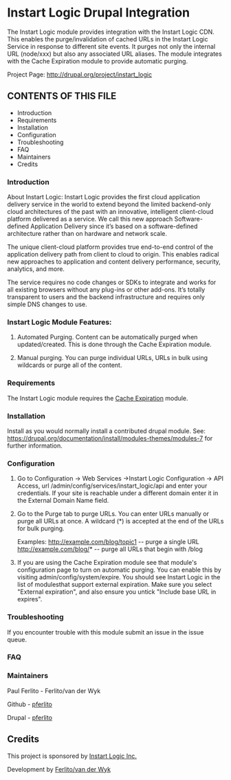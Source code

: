 # Instart Logic Drupal Integration

The Instart Logic module provides integration with the Instart Logic CDN. This
enables the purge/invalidation of cached URLs in the Instart Logic Service in
response to different site events. It purges not only the internal URL
(node/xxx) but also any associated URL aliases. The module integrates with the
Cache Expiration module to provide automatic purging.

Project Page:
http://drupal.org/project/instart_logic

## CONTENTS OF THIS FILE

 * Introduction
 * Requirements
 * Installation
 * Configuration
 * Troubleshooting
 * FAQ
 * Maintainers
 * Credits


### Introduction

About Instart Logic:
Instart Logic provides the first cloud application delivery service in the world
to extend beyond the limited backend-only cloud architectures of the past with
an innovative, intelligent client-cloud platform delivered as a service.
We call this new approach Software-defined Application Delivery since it’s based
on a software-defined architecture rather than on hardware and network scale.

The unique client-cloud platform provides true end-to-end control of the
application delivery path from client to cloud to origin. This enables radical
new approaches to application and content delivery performance, security,
analytics, and more.

The service requires no code changes or SDKs to integrate and works for all
existing browsers without any plug-ins or other add-ons. It’s totally
transparent to users and the backend infrastructure and requires only simple DNS
changes to use.

### Instart Logic Module Features:

1. Automated Purging.
Content can be automatically purged when updated/created.
This is done through the Cache Expiration module.

2. Manual purging.
You can purge individual URLs, URLs in bulk using wildcards or purge all of the
content.

### Requirements

The Instart Logic module requires the
[Cache Expiration](https://www.drupal.org/project/expire) module.


### Installation

Install as you would normally install a contributed drupal module. See:
   https://drupal.org/documentation/install/modules-themes/modules-7
   for further information.


### Configuration

1. Go to Configuration -> Web Services ->Instart Logic Configuration ->
   API Access, url /admin/config/services/instart_logic/api and enter your
   credentials. If your site is reachable under a different domain enter it in
   the External Domain Name field.

2. Go to the Purge tab to purge URLs. You can enter URLs manually or purge all
   URLs at once. A wildcard (*) is accepted at the end of the URLs for bulk
   purging.

   Examples:
   http://example.com/blog/topic1 -- purge a single URL
   http://example.com/blog/* -- purge all URLs that begin with /blog

3. If you are using the Cache Expiration module see that module's configuration
   page to turn on automatic purging. You can enable this by visiting
   admin/config/system/expire.  You should see Instart Logic in the list of
   modulesthat support external expiration. Make sure you select "External
   expiration", and also ensure you untick "Include base URL in expires".


### Troubleshooting

If you encounter trouble with this module submit an issue in the issue queue.

### FAQ


### Maintainers

Paul Ferlito - Ferlito/van der Wyk

Github - [pferlito](https://github.com/pferlito)

Drupal -  [pferlito](https://www.drupal.org/user/511172)

Credits
-------

This project is sponsored by [Instart Logic Inc.](https://www.instartlogic.com)

Development by [Ferlito/van der Wyk](http://www.pfvdw.com)
